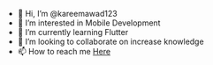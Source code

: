 - 👋 Hi, I’m @kareemawad123
- 👀 I’m interested in Mobile Development
- 🌱 I’m currently learning Flutter
- 💞️ I’m looking to collaborate on increase knowledge
- 📫 How to reach me [Here](https://www.facebook.com/SmeThOfficial/)

<!---
kareemawad123/kareemawad123 is a ✨ special ✨ repository because its `README.md` (this file) appears on your GitHub profile.
You can click the Preview link to take a look at your changes.
--->
